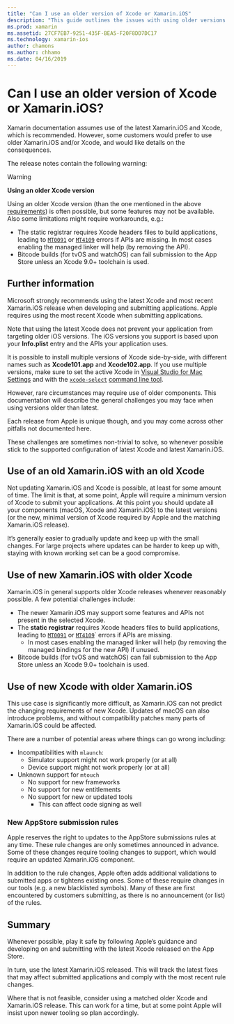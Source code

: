 ```yaml
---
title: "Can I use an older version of Xcode or Xamarin.iOS"
description: "This guide outlines the issues with using older versions of Xamarin.iOS or Xcode (than the current stable release)."
ms.prod: xamarin
ms.assetid: 27CF7EB7-9251-435F-BEA5-F20F8DD7DC17
ms.technology: xamarin-ios
author: chamons
ms.author: chhamo
ms.date: 04/16/2019
---
```


# Can I use an older version of Xcode or Xamarin.iOS?

Xamarin documentation assumes use of the latest Xamarin.iOS and Xcode, which is recommended. However, some customers would prefer to use older Xamarin.iOS and/or Xcode, and would like details on the consequences.

The release notes contain the following warning:

> [!WARNING]
> **Using an older Xcode version**
>
> Using an older Xcode version (than the one mentioned in the above [requirements](https://docs.microsoft.com/xamarin/ios/release-notes/12/12.8#requirements)) is often possible, but some features may not be available. Also some limitations might require workarounds, e.g.:
>
> - The static registrar requires Xcode headers files to build applications, leading to [`MT0091`](https://docs.microsoft.com/xamarin/ios/troubleshooting/mtouch-errors#MT0091) or [`MT4109`](https://docs.microsoft.com/xamarin/ios/troubleshooting/mtouch-errors#MT4109) errors if APIs are missing. In most cases enabling the managed linker will help (by removing the API).
> - Bitcode builds (for tvOS and watchOS) can fail submission to the App Store unless an Xcode 9.0+ toolchain is used.

## Further information

Microsoft strongly recommends using the latest Xcode and most recent Xamarin.iOS release when developing and submitting applications. Apple requires using the most recent Xcode when submitting applications.

Note that using the latest Xcode does not prevent your application from targeting older iOS versions. The iOS versions you support is based upon your **Info.plist** entry and the APIs your application uses.

It is possible to install multiple versions of Xcode side-by-side, with different names such as **Xcode101.app** and **Xcode102.app**. If you use multiple versions, make sure to set the active Xcode in [Visual Studio for Mac Settings](~/ios/troubleshooting/questions/ios-sdk.md) and with the [`xcode-select`](https://developer.apple.com/library/archive/technotes/tn2339/_index.html#//apple_ref/doc/uid/DTS40014588-CH1-HOW_DO_I_SELECT_THE_DEFAULT_VERSION_OF_XCODE_TO_USE_FOR_MY_COMMAND_LINE_TOOLS_) [command line tool](https://developer.apple.com/library/archive/technotes/tn2339/_index.html#//apple_ref/doc/uid/DTS40014588-CH1-HOW_DO_I_SELECT_THE_DEFAULT_VERSION_OF_XCODE_TO_USE_FOR_MY_COMMAND_LINE_TOOLS_).

However, rare circumstances may require use of older components. This documentation will describe the general challenges you may face when using versions older than latest.

Each release from Apple is unique though, and you may come across other pitfalls not documented here.

These challenges are sometimes non-trivial to solve, so whenever possible stick to the supported configuration of latest Xcode and latest Xamarin.iOS.

## Use of an old Xamarin.iOS with an old Xcode

Not updating Xamarin.iOS and Xcode is possible, at least for some amount of time. The limit is that, at some point, Apple will require a minimum version of Xcode to submit your applications. At this point you should update all your components (macOS, Xcode and Xamarin.iOS) to the latest versions (or the new, minimal version of Xcode required by Apple and the matching Xamarin.iOS release).

It’s generally easier to gradually update and keep up with the small changes. For large projects where updates can be harder to keep up with, staying with known working set can be a good compromise.

## Use of new Xamarin.iOS with older Xcode

Xamarin.iOS in general supports older Xcode releases whenever reasonably possible. A few potential challenges include:

- The newer Xamarin.iOS may support some features and APIs not present in the selected Xcode. 
- The **static registrar** requires Xcode headers files to build applications, leading to [`MT0091`](~/ios/troubleshooting/mtouch-errors.md#MT0091) or [`MT4109`](~/ios/troubleshooting/mtouch-errors.md#MT4109)` errors if APIs are missing.
  - In most cases enabling the managed linker will help (by removing the managed bindings for the new API) if unused.
- Bitcode builds (for tvOS and watchOS) can fail submission to the App Store unless an Xcode 9.0+ toolchain is used.

## Use of new Xcode with older Xamarin.iOS

This use case is significantly more difficult, as Xamarin.iOS can not predict the changing requirements of new Xcode. Updates of macOS can also introduce problems, and without compatibility patches many parts of Xamarin.iOS could be affected. 

There are a number of potential areas where things can go wrong including:

- Incompatibilities with `mlaunch`:
  - Simulator support might not work properly (or at all)
  - Device support might not work properly (or at all)
- Unknown support for `mtouch` 
  - No support for new frameworks
  - No support for new entitlements
  - No support for new or updated tools
    - This can affect code signing as well

### New AppStore submission rules

Apple reserves the right to updates to the AppStore submissions rules at any time. These rule changes are only sometimes announced in advance. Some of these changes require tooling changes to support, which would require an updated Xamarin.iOS component.

In addition to the rule changes, Apple often adds additional validations to submitted apps or tightens existing ones. Some of these require changes in our tools (e.g. a new blacklisted symbols). Many of these are first encountered by customers submitting, as there is no announcement (or list) of the rules.

## Summary

Whenever possible, play it safe by following Apple’s guidance and developing on and submitting with the latest Xcode released on the App Store.

In turn, use the latest Xamarin.iOS released. This will track the latest fixes that may affect submitted applications and comply with the most recent rule changes.

Where that is not feasible, consider using a matched older Xcode and Xamarin.iOS release. This  can work for a time, but at some point Apple will insist upon newer tooling so plan accordingly.
